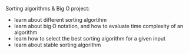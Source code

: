 Sorting algorithms & Big O project:
- learn about different sorting algortihm
- learn about big O notation, and how to evaluate time complexity of an algorithm
- learn how to select the best sorting algorithm for a given input
- learn about stable sorting algorithm
